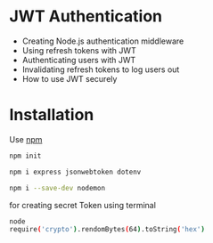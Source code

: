 # JWT Authentication

- Creating Node.js authentication middleware
- Using refresh tokens with JWT
- Authenticating users with JWT
- Invalidating refresh tokens to log users out
- How to use JWT securely

# Installation

Use [npm](https://www.npmjs.com/) 

```bash
npm init
```

```bash
npm i express jsonwebtoken dotenv
```

```bash
npm i --save-dev nodemon
```
for creating secret Token using terminal

```bash
node
require('crypto').rendomBytes(64).toString('hex')
```